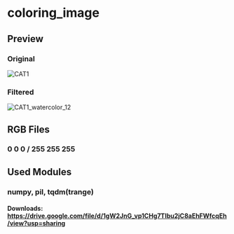 # coloring_image

## Preview

### Original

![CAT1](https://user-images.githubusercontent.com/55339366/147478345-dddba700-c238-45b2-a99d-b2f1cf3dd13e.jpg)

### Filtered

![CAT1_watercolor_12](https://user-images.githubusercontent.com/55339366/147478352-b8b78a9f-d269-41a9-8d9e-25f73a7addfd.jpg)

## RGB Files

### 0 0 0 / 255 255 255 

## Used Modules

### numpy, pil, tqdm(trange)



#### Downloads: https://drive.google.com/file/d/1gW2JnG_vp1CHg7TIbu2jC8aEhFWfcqEh/view?usp=sharing
